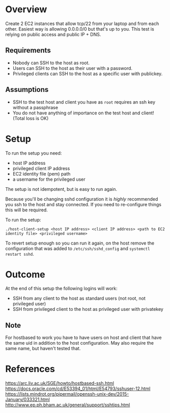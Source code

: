 # Overview
Create 2 EC2 instances that allow tcp/22 from your laptop and from each other.  Easiest way is allowing 0.0.0.0/0 but that's up to you.  This test is relying on public access and public IP + DNS.

## Requirements
* Nobody can SSH to the host as root.
* Users can SSH to the host as their user with a password.
* Privileged clients can SSH to the host as a specific user with publickey.

## Assumptions
* SSH to the test host and client you have as `root` requires an ssh key without a passphrase
* You do not have anything of importance on the test host and client!  (Total loss is OK)

# Setup
To run the setup you need:
- host IP address
- privileged client IP address
- EC2 identity file (pem) path
- a username for the privileged user

The setup is not idempotent, but is easy to run again.

Because you'll be changing sshd configuration it is *highly* recommended you ssh to the host and stay connected.  If you need to re-configure things this will be required.

To run the setup:
```
./host-client-setup <host IP address> <client IP address> <path to EC2 identity file> <privileged username>
```

To revert setup enough so you can run it again, on the host remove the configuration that was added to `/etc/ssh/sshd_config` and `systemctl restart sshd`.

# Outcome
At the end of this setup the following logins will work:
- SSH from any client to the host as standard users (not root, not privileged user)
- SSH from privileged client to the host as privileged user with privatekey

## Note
For hostbased to work you have to have users on host and client that have the same uid in addition to the host configuration.  May also require the same name, but haven't tested that.

# References
https://arc.liv.ac.uk/SGE/howto/hostbased-ssh.html
https://docs.oracle.com/cd/E53394_01/html/E54793/sshuser-12.html
https://lists.mindrot.org/pipermail/openssh-unix-dev/2015-January/033321.html
http://www.ep.ph.bham.ac.uk/general/support/sshtips.html
